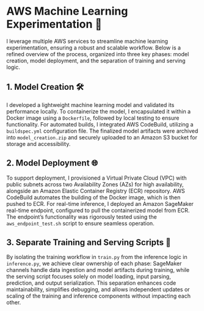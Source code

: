 # AWS Machine Learning Experimentation 🚀

I leverage multiple AWS services to streamline machine learning experimentation, ensuring a robust and scalable workflow. Below is a refined overview of the process, organized into three key phases: model creation, model deployment, and the separation of training and serving logic.

## 1. Model Creation 🛠️
I developed a lightweight machine learning model and validated its performance locally. To containerize the model, I encapsulated it within a Docker image using a `Dockerfile`, followed by local testing to ensure functionality. For automated builds, I integrated AWS CodeBuild, utilizing a `buildspec.yml` configuration file. The finalized model artifacts were archived into `model_creation.zip` and securely uploaded to an Amazon S3 bucket for storage and accessibility.

## 2. Model Deployment 🌐
To support deployment, I provisioned a Virtual Private Cloud (VPC) with public subnets across two Availability Zones (AZs) for high availability, alongside an Amazon Elastic Container Registry (ECR) repository. AWS CodeBuild automates the building of the Docker image, which is then pushed to ECR. For real-time inference, I deployed an Amazon SageMaker real-time endpoint, configured to pull the containerized model from ECR. The endpoint’s functionality was rigorously tested using the `aws_endpoint_test.sh` script to ensure seamless operation.

## 3. Separate Training and Serving Scripts 📂
By isolating the training workflow in `train.py` from the inference logic in `inference.py`, we achieve clear ownership of each phase: SageMaker channels handle data ingestion and model artifacts during training, while the serving script focuses solely on model loading, input parsing, prediction, and output serialization. This separation enhances code maintainability, simplifies debugging, and allows independent updates or scaling of the training and inference components without impacting each other.
